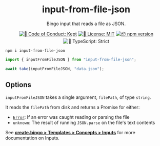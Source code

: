 <h1 align="center">input-from-file-json</h1>

<p align="center">Bingo input that reads a file as JSON.</p>

<p align="center">
	<a href="https://github.com/JoshuaKGoldberg/bingo/blob/main/.github/CODE_OF_CONDUCT.md" target="_blank"><img alt="🤝 Code of Conduct: Kept" src="https://img.shields.io/badge/%F0%9F%A4%9D_code_of_conduct-kept-21bb42" /></a>
	<a href="https://github.com/JoshuaKGoldberg/bingo/blob/main/LICENSE.md" target="_blank"><img alt="📝 License: MIT" src="https://img.shields.io/badge/%F0%9F%93%9D_license-MIT-21bb42.svg"></a>
	<a href="http://npmjs.com/package/input-from-file-json"><img alt="📦 npm version" src="https://img.shields.io/npm/v/input-from-file-json?color=21bb42&label=%F0%9F%93%A6%20npm" /></a>
	<img alt="💪 TypeScript: Strict" src="https://img.shields.io/badge/%F0%9F%92%AA_typescript-strict-21bb42.svg" />
</p>

```shell
npm i input-from-file-json
```

```ts
import { inputFromFileJSON } from "input-from-file-json";

await take(inputFromFileJSON, "data.json");
```

## Options

`inputFromFileJSON` takes a single argument, `filePath`, of type `string`.

It reads the `filePath` from disk and returns a Promise for either:

- [`Error`](https://developer.mozilla.org/en-US/docs/Web/JavaScript/Reference/Global_Objects/Error): If an error was caught reading or parsing the file
- `unknown`: The result of running `JSON.parse` on the file's text contents

See **[create.bingo > Templates > Concepts > Inputs](https://create.bingo/build/concepts/inputs)** for more documentation on Inputs.
